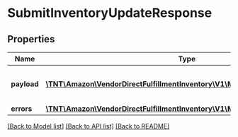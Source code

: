 # SubmitInventoryUpdateResponse

## Properties
Name | Type | Description | Notes
------------ | ------------- | ------------- | -------------
**payload** | [**\TNT\Amazon\VendorDirectFulfillmentInventory\V1\Model\TransactionReference**](TransactionReference.md) | The response payload for the submitInventoryUpdate operation. | [optional] 
**errors** | [**\TNT\Amazon\VendorDirectFulfillmentInventory\V1\Model\ErrorList**](ErrorList.md) |  | [optional] 

[[Back to Model list]](../README.md#documentation-for-models) [[Back to API list]](../README.md#documentation-for-api-endpoints) [[Back to README]](../README.md)


